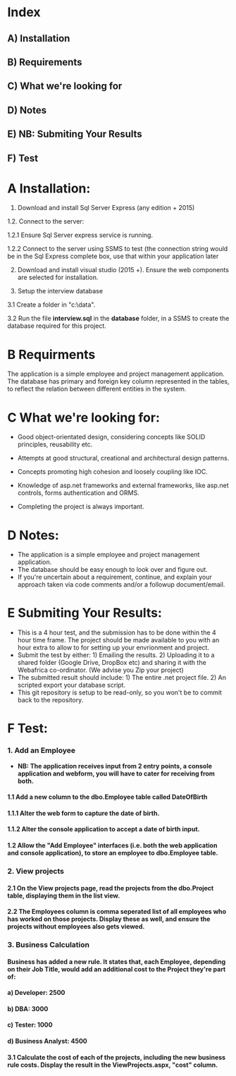 # Index
## A) Installation
## B) Requirements
## C) What we're looking for
## D) Notes
## E) NB: Submiting Your Results
## F) Test

# A Installation:
1. Download and install Sql Server Express (any edition + 2015)

1.2. Connect to the server:

1.2.1 Ensure Sql Server express service is running.

1.2.2 Connect to the server using SSMS to test (the connection string would be in the Sql Express complete box, use that within your application later

2. Download and install visual studio (2015 +). Ensure the web components are selected for installation.

3. Setup the interview database

3.1 Create a folder in "c:\data".

3.2 Run the file **interview.sql** in the **database** folder, in a SSMS to create the database required for this project.

# B Requirments

The application is a simple employee and project management application. The database has primary and foreign key column represented in the tables, to reflect the relation between different entities in the system.

# C What we're looking for:

- Good object-orientated design, considering concepts like SOLID principles, reusability etc.

- Attempts at good structural, creational and architectural design patterns.

- Concepts promoting high cohesion and loosely coupling like IOC.

- Knowledge of asp.net frameworks and external frameworks, like asp.net controls, forms authentication and ORMS.

- Completing the project is always important.

# D Notes:

- The application is a simple employee and project management application.
- The database should be easy enough to look over and figure out.
- If you're uncertain about a requirement, continue, and explain your approach taken via code comments and/or a followup document/email.

# E Submiting Your Results:

- This is a 4 hour test, and the submission has to be done within the 4 hour time frame. The project should be made available to you with an hour extra to allow to for setting up your envrionment and project.
- Submit the test by either: 1) Emailing the results. 2) Uploading it to a shared folder (Google Drive, DropBox etc) and sharing it with the Webafrica co-ordinator. (We advise you Zip your project)
- The submitted result should include: 1) The entire .net project file. 2) An scripted export your database script.
- This git repository is setup to be read-only, so you won't be to commit back to the repository.

# F Test:
### 1. Add an Employee


- **NB: The application receives input from 2 entry points, a console application and webform, you will have to cater for receiving from both.**


#### 1.1 Add a new column to the dbo.Employee table called DateOfBirth
#### 1.1.1 Alter the web form to capture the date of birth.
#### 1.1.2 Alter the console application to accept a date of birth input.

#### 1.2 Allow the "Add Employee" interfaces (i.e. both the web application and console application), to store an employee to dbo.Employee table.

### 2. View projects</h3>
#### 2.1 On the View projects page, read the projects from the dbo.Project table, displaying them in the list view.
#### 2.2 The Employees column is comma seperated list of all employees who has worked on those projects. Display these as well, and ensure the projects without employees also gets viewed.

### 3. Business Calculation </h3>

#### Business has added a new rule. It states that, each Employee, depending on their Job Title, would add an additional cost to the Project they're part of:
#### a) Developer: 2500
#### b) DBA: 3000
#### c) Tester: 1000
#### d) Business Analyst: 4500

#### 3.1 Calculate the cost of each of the projects, **including the new business rule** costs. Display the result in the ViewProjects.aspx, "cost" column.
